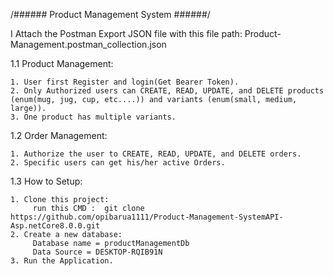/###### Product Management System ######/

I Attach the Postman Export JSON file with this file path: Product-Management.postman_collection.json

  1.1 Product Management:
  
    1. User first Register and login(Get Bearer Token).
    2. Only Authorized users can CREATE, READ, UPDATE, and DELETE products (enum(mug, jug, cup, etc....)) and variants (enum(small, medium, large)).
    3. One product has multiple variants.

  1.2 Order Management:
  
    1. Authorize the user to CREATE, READ, UPDATE, and DELETE orders.
    2. Specific users can get his/her active Orders.

  1.3 How to Setup:
  
    1. Clone this project:
         run this CMD :  git clone https://github.com/opibarua1111/Product-Management-SystemAPI-Asp.netCore8.0.0.git
    2. Create a new database:
         Database name = productManagementDb
         Data Source = DESKTOP-RQIB91N
    3. Run the Application.
